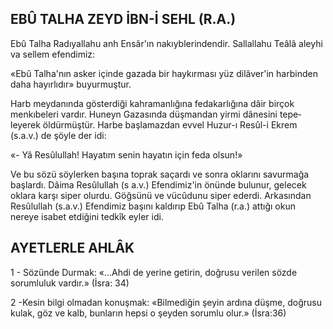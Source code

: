 ## EBÛ TALHA ZEYD İBN-İ SEHL (R.A.)

Ebû Talha Radıyallahu anh Ensâr'ın nakıyblerindendir. Sallallahu Teâlâ aleyhi va sellem efendimiz:

«Ebû Talha'nın asker içinde gazada bir hay­kırması yüz dilâver'in harbinden daha hayırlıdır» buyurmuştur.

Harb meydanında gösterdiği kahramanlığına fedakarlığına dâir birçok menkıbeleri vardır. Huneyn Gazasında düşmandan yirmi dânesini tepe­leyerek öldürmüştür. Harbe başlamazdan evvel Huzur-ı Resûl-i Ek­rem (s.a.v.) de şöyle der idi:

«- Yâ Resûlullah! Hayatım senin hayatın için feda olsun!»

Ve bu sözü söylerken başına toprak saçardı ve sonra oklarını savurmağa başlardı. Dâima Resûlullah (s a.v.) Efendimiz'in önünde bulunur, ge­lecek oklara karşı siper olurdu. Göğsünü ve vü­cûdunu siper ederdi. Arkasından Resûlullah (s.a.v.) Efendimiz başını kaldırıp Ebû Talha (r.a.) attığı okun nereye isabet etdiğini tedkîk eyler idi.

## AYETLERLE AHLÂK

1  - Sözünde Durmak: «...Ahdi de yerine getirin, doğrusu verilen sözde sorumluluk vardır.» (İsra: 34)

2  -Kesin bilgi olmadan konuşmak: «Bilme­diğin şeyin ardına düşme, doğrusu kulak, göz ve kalb, bunların hepsi o şeyden sorumlu olur.» (İsra:36)
